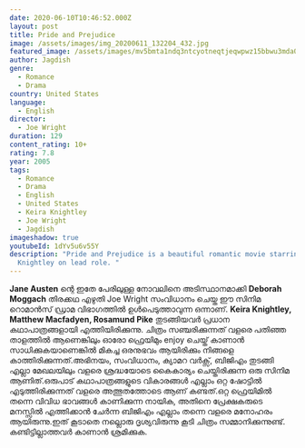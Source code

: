 ```yaml
---
date: 2020-06-10T10:46:52.000Z
layout: post
title: Pride and Prejudice
image: /assets/images/img_20200611_132204_432.jpg
featured_image: /assets/images/mv5bmta1ndq3ntcyotneqtjeqwpwz15bbwu3mda0mza4mze-._v1_ql50_sy1000_cr0-0-674-1000_al_.jpg
author: Jagdish
genre:
  - Romance
  - Drama
country: United States
language:
  - English
director:
  - Joe Wright
duration: 129
content_rating: 10+
rating: 7.8
year: 2005
tags:
  - Romance
  - Drama
  - English
  - United States
  - Keira Knightley
  - Joe Wright
  - Jagdish
imageshadow: true
youtubeId: 1dYv5u6v55Y
description: "Pride and Prejudice is a beautiful romantic movie starring Keira
  Knightley on lead role. "
---
```

**Jane Austen** ന്റെ ഇതേ പേരിലുള്ള നോവലിനെ അടിസ്ഥാനമാക്കി **Deborah Moggach** തിരക്കഥ എഴുതി Joe Wright സംവിധാനം ചെയ്ത ഈ സിനിമ റൊമാൻസ് ഡ്രാമ വിഭാഗത്തിൽ ഉൾപെടുത്താവുന്ന ഒന്നാണ്. **Keira Knightley, 	Matthew Macfadyen, Rosamund Pike** തുടങ്ങിയവർ പ്രധാന കഥാപാത്രങ്ങളായി എത്തിയിരിക്കുന്നു. ചിത്രം സഞ്ചരിക്കുന്നത് വളരെ പതിഞ്ഞ താളത്തിൽ ആണെങ്കിലും ഓരോ ഫ്രെയിമും enjoy ചെയ്ത് കാണാൻ സാധിക്കുകയാണെങ്കിൽ മികച്ച ഒരനുഭവം ആയിരിക്കും നിങ്ങളെ കാത്തിരിക്കുന്നത്.അഭിനയം, സംവിധാനം, ക്യാമറ വർക്സ്, ബിജിഎം തുടങ്ങി എല്ലാ മേഖലയിലും വളരെ ശ്രദ്ധയോടെ കൈകാര്യം ചെയ്തിരിക്കുന്ന ഒരു സിനിമ ആണിത്.ഒരുപാട് കഥാപാത്രങ്ങളുടെ വികാരങ്ങൾ എല്ലാം ഒറ്റ ഷോട്ടിൽ എടുത്തിരിക്കുന്നത് വളരെ അത്ഭുതത്തോടെ ആണ് കണ്ടത്.ഒറ്റ ഫ്രെയിമിൽ തന്നെ വിവിധ ഭാവങ്ങൾ കാണിക്കുന്ന നായിക, അതിനെ പ്രേക്ഷകരുടെ മനസ്സിൽ എത്തിക്കാൻ ചേർന്ന ബിജിഎം എല്ലാം തന്നെ വളരെ മനോഹരം ആയിരുന്നു.ഇത് കൂടാതെ നല്ലൊരു ദൃശ്യവിരുന്നു കൂടി ചിത്രം സമ്മാനിക്കുന്നുണ്ട്.
കണ്ടിട്ടില്ലാത്തവർ കാണാൻ ശ്രമിക്കുക.
